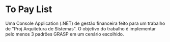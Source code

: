 # To Pay List
Uma Console Application (.NET) de gestão financeira feito para um trabalho de "Proj Arquitetura de Sistemas". O objetivo do trabalho é implementar pelo menos 3 padrões GRASP em um cenário escolhido.  
